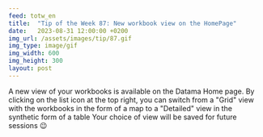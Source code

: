 ```yaml
---
feed: totw_en
title:  "Tip of the Week 87: New workbook view on the HomePage"
date:   2023-08-31 12:00:00 +0200
img_url: /assets/images/tip/87.gif
img_type: image/gif
img_width: 600
img_height: 300
layout: post
---
```



A new view of your workbooks is available on the Datama Home page. By clicking on the list icon at the top right, you can switch from a "Grid" view with the workbooks in the form of a map to a "Detailed" view in the synthetic form of a table
Your choice of view will be saved for future sessions 😉